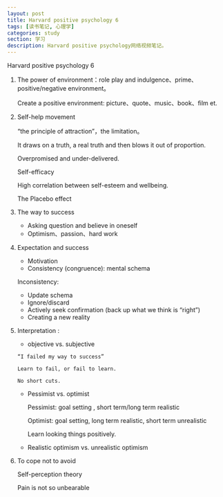 ```yaml
---
layout: post
title: Harvard positive psychology 6
tags: [读书笔记, 心理学]
categories: study
section: 学习
description: Harvard positive psychology网络视频笔记。
---
```

Harvard positive psychology 6

1.	The power of environment：role play and indulgence、prime、positive/negative environment。

	Create a positive environment: picture、quote、music、book、film et.

2.	Self-help movement 

	“the principle of attraction”，the limitation。

	It draws on a truth, a real truth and then blows it out of proportion.

	Overpromised and under-delivered.

	Self-efficacy

	High correlation between self-esteem and wellbeing.

	The Placebo effect 

3.	The way to success

	-	Asking question and believe in oneself
	-	Optimism、passion、hard work

4.	Expectation and success

	-	Motivation
	-	Consistency (congruence): mental schema

	Inconsistency:

	-	Update schema
	-	Ignore/discard
	-	Actively seek confirmation   (back up what we think is “right”)
	-	Creating a new reality

5.	Interpretation :

	-	 objective vs. subjective

		“I failed my way to success”

		Learn to fail, or fail to learn.

		No short cuts.

	-	Pessimist vs. optimist 

		Pessimist: goal setting , short term/long term realistic 

		Optimist: goal setting, long term realistic, short term unrealistic 

   		Learn looking things positively.

	-	Realistic optimism vs. unrealistic optimism

6.	To cope not to avoid 

	Self-perception theory

	Pain is not so unbearable 